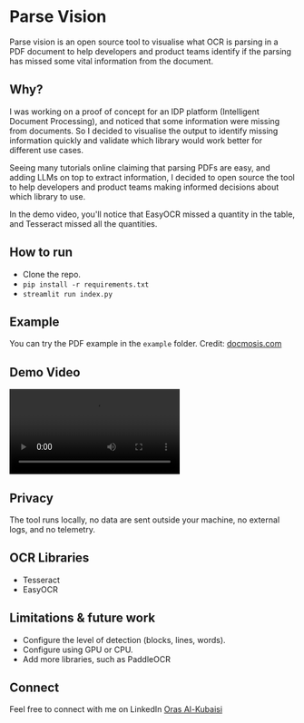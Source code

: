 # Parse Vision

Parse vision is an open source tool to visualise what OCR is parsing in a PDF document to help developers and product teams identify if the parsing has missed some vital information from the document.

## Why?

I was working on a proof of concept for an IDP platform (Intelligent Document Processing), and noticed that some information were missing from documents. So I decided to visualise the output to identify missing information quickly and validate which library would work better for different use cases.

Seeing many tutorials online claiming that parsing PDFs are easy, and adding LLMs on top to extract information, I decided to open source the tool to help developers and product teams making informed decisions about which library to use.

In the demo video, you'll notice that EasyOCR missed a quantity in the table, and Tesseract missed all the quantities.

## How to run

- Clone the repo.
- `pip install -r requirements.txt`
- `streamlit run index.py`

## Example

You can try the PDF example in the `example` folder.
Credit: [docmosis.com](https://resources.docmosis.com/example-templates/generate-multi-page-invoice-from-template)

## Demo Video

<video src="./demo.mp4"></video>

## Privacy

The tool runs locally, no data are sent outside your machine, no external logs, and no telemetry.

## OCR Libraries

- Tesseract
- EasyOCR

## Limitations & future work

- Configure the level of detection (blocks, lines, words).
- Configure using GPU or CPU.
- Add more libraries, such as PaddleOCR

## Connect

Feel free to connect with me on LinkedIn [Oras Al-Kubaisi](https://www.linkedin.com/in/oras-al-kubaisi/)
